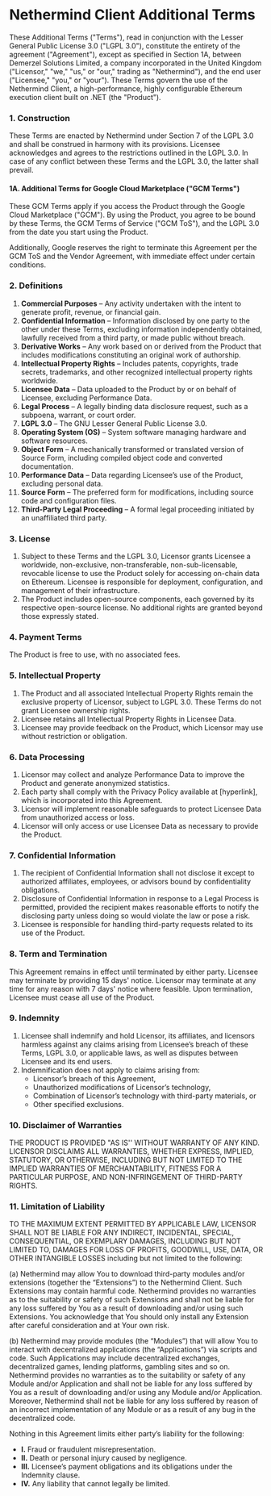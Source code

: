 # Nethermind Client Additional Terms

These Additional Terms ("Terms"), read in conjunction with the Lesser General Public License 3.0 ("LGPL 3.0"), constitute the entirety of the agreement ("Agreement"), except as specified in Section 1A, between Demerzel Solutions Limited, a company incorporated in the United Kingdom ("Licensor," "we," "us," or "our," trading as "Nethermind"), and the end user ("Licensee," "you," or "your"). These Terms govern the use of the Nethermind Client, a high-performance, highly configurable Ethereum execution client built on .NET (the "Product").

### 1. Construction

These Terms are enacted by Nethermind under Section 7 of the LGPL 3.0 and shall be construed in harmony with its provisions. Licensee acknowledges and agrees to the restrictions outlined in the LGPL 3.0. In case of any conflict between these Terms and the LGPL 3.0, the latter shall prevail.

#### 1A. Additional Terms for Google Cloud Marketplace ("GCM Terms")

These GCM Terms apply if you access the Product through the Google Cloud Marketplace ("GCM"). By using the Product, you agree to be bound by these Terms, the GCM Terms of Service ("GCM ToS"), and the LGPL 3.0 from the date you start using the Product.

Additionally, Google reserves the right to terminate this Agreement per the GCM ToS and the Vendor Agreement, with immediate effect under certain conditions.

### 2. Definitions

1. **Commercial Purposes** – Any activity undertaken with the intent to generate profit, revenue, or financial gain.
2. **Confidential Information** – Information disclosed by one party to the other under these Terms, excluding information independently obtained, lawfully received from a third party, or made public without breach.
3. **Derivative Works** – Any work based on or derived from the Product that includes modifications constituting an original work of authorship.
4. **Intellectual Property Rights** – Includes patents, copyrights, trade secrets, trademarks, and other recognized intellectual property rights worldwide.
5. **Licensee Data** – Data uploaded to the Product by or on behalf of Licensee, excluding Performance Data.
6. **Legal Process** – A legally binding data disclosure request, such as a subpoena, warrant, or court order.
7. **LGPL 3.0** – The GNU Lesser General Public License 3.0.
8. **Operating System (OS)** – System software managing hardware and software resources.
9. **Object Form** – A mechanically transformed or translated version of Source Form, including compiled object code and converted documentation.
10. **Performance Data** – Data regarding Licensee’s use of the Product, excluding personal data.
11. **Source Form** – The preferred form for modifications, including source code and configuration files.
12. **Third-Party Legal Proceeding** – A formal legal proceeding initiated by an unaffiliated third party.

### 3. License

1. Subject to these Terms and the LGPL 3.0, Licensor grants Licensee a worldwide, non-exclusive, non-transferable, non-sub-licensable, revocable license to use the Product solely for accessing on-chain data on Ethereum. Licensee is responsible for deployment, configuration, and management of their infrastructure.
2. The Product includes open-source components, each governed by its respective open-source license. No additional rights are granted beyond those expressly stated.

### 4. Payment Terms

The Product is free to use, with no associated fees.

### 5. Intellectual Property

1. The Product and all associated Intellectual Property Rights remain the exclusive property of Licensor, subject to LGPL 3.0. These Terms do not grant Licensee ownership rights.
2. Licensee retains all Intellectual Property Rights in Licensee Data.
3. Licensee may provide feedback on the Product, which Licensor may use without restriction or obligation.

### 6. Data Processing

1. Licensor may collect and analyze Performance Data to improve the Product and generate anonymized statistics.
2. Each party shall comply with the Privacy Policy available at [hyperlink], which is incorporated into this Agreement.
3. Licensor will implement reasonable safeguards to protect Licensee Data from unauthorized access or loss.
4. Licensor will only access or use Licensee Data as necessary to provide the Product.

### 7. Confidential Information

1. The recipient of Confidential Information shall not disclose it except to authorized affiliates, employees, or advisors bound by confidentiality obligations.
2. Disclosure of Confidential Information in response to a Legal Process is permitted, provided the recipient makes reasonable efforts to notify the disclosing party unless doing so would violate the law or pose a risk.
3. Licensee is responsible for handling third-party requests related to its use of the Product.

### 8. Term and Termination

This Agreement remains in effect until terminated by either party. Licensee may terminate by providing 15 days' notice. Licensor may terminate at any time for any reason with 7 days' notice where feasible. Upon termination, Licensee must cease all use of the Product.

### 9. Indemnity

1. Licensee shall indemnify and hold Licensor, its affiliates, and licensors harmless against any claims arising from Licensee’s breach of these Terms, LGPL 3.0, or applicable laws, as well as disputes between Licensee and its end users.
2. Indemnification does not apply to claims arising from:
   - Licensor’s breach of this Agreement,
   - Unauthorized modifications of Licensor’s technology,
   - Combination of Licensor’s technology with third-party materials, or
   - Other specified exclusions.



### 10. Disclaimer of Warranties

THE PRODUCT IS PROVIDED "AS IS'' WITHOUT WARRANTY OF ANY KIND. LICENSOR DISCLAIMS ALL WARRANTIES, WHETHER EXPRESS, IMPLIED, STATUTORY, OR OTHERWISE, INCLUDING BUT NOT LIMITED TO THE IMPLIED WARRANTIES OF MERCHANTABILITY, FITNESS FOR A PARTICULAR PURPOSE, AND NON-INFRINGEMENT OF THIRD-PARTY RIGHTS.

### 11. Limitation of Liability

TO THE MAXIMUM EXTENT PERMITTED BY APPLICABLE LAW, LICENSOR SHALL NOT BE LIABLE FOR ANY INDIRECT, INCIDENTAL, SPECIAL, CONSEQUENTIAL, OR EXEMPLARY DAMAGES, INCLUDING BUT NOT LIMITED TO, DAMAGES FOR LOSS OF PROFITS, GOODWILL, USE, DATA, OR OTHER INTANGIBLE LOSSES including but not limited to the following:

(a) Nethermind may allow You to download third-party modules and/or extensions (together the “Extensions”) to the Nethermind Client. Such Extensions may contain harmful code. Nethermind provides no warranties as to the suitability or safety of such Extensions and shall not be liable for any loss suffered by You as a result of downloading and/or using such Extensions. You acknowledge that You should only install any Extension after careful consideration and at Your own risk.

(b) Nethermind may provide modules (the “Modules”) that will allow You to interact with decentralized applications (the “Applications”) via scripts and code. Such Applications may include decentralized exchanges, decentralized games, lending platforms, gambling sites and so on. Nethermind provides no warranties as to the suitability or safety of any Module and/or Application and shall not be liable for any loss suffered by You as a result of downloading and/or using any Module and/or Application. Moreover, Nethermind shall not be liable for any loss suffered by reason of an incorrect implementation of any Module or as a result of any bug in the decentralized code.

Nothing in this Agreement limits either party’s liability for the following:

- **I.** Fraud or fraudulent misrepresentation.  
- **II.** Death or personal injury caused by negligence.  
- **III.** Licensee’s payment obligations and its obligations under the Indemnity clause.  
- **IV.** Any liability that cannot legally be limited.
